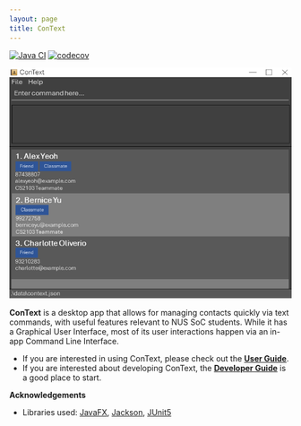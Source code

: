 ```yaml
---
layout: page
title: ConText
---
```


[![Java CI](https://github.com/AY2324S1-CS2103-W14-3/tp/actions/workflows/gradle.yml/badge.svg)](https://github.com/AY2324S1-CS2103-W14-3/tp/actions/workflows/gradle.yml)
[![codecov](https://codecov.io/gh/AY2324S1-CS2103-W14-3/tp/graph/badge.svg?token=KT7MNHKALX)](https://codecov.io/gh/AY2324S1-CS2103-W14-3/tp)

![UI](images/Ui.png)

**ConText** is a desktop app that allows for managing contacts quickly via text commands, with useful features relevant to NUS SoC students.
While it has a Graphical User Interface, most of its user interactions happen via an in-app Command Line Interface.

- If you are interested in using ConText, please check out the [**User Guide**](./UserGuide.html).
- If you are interested about developing ConText, the [**Developer Guide**](./DeveloperGuide.html) is a good place to start.

**Acknowledgements**

- Libraries used: [JavaFX](https://openjfx.io/), [Jackson](https://github.com/FasterXML/jackson), [JUnit5](https://github.com/junit-team/junit5)
